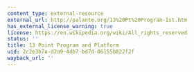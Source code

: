 ```yaml
---
content_type: external-resource
external_url: http://palante.org/13%20Pt%20Program-1st.htm
has_external_license_warning: true
license: https://en.wikipedia.org/wiki/All_rights_reserved
status: ''
title: 13 Point Program and Platform
uid: 2c2e3b7a-d2a9-4db7-bd7d-06155b822f2f
wayback_url: ''
---
```

